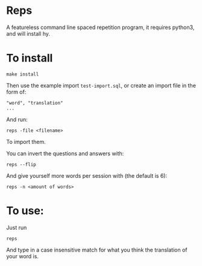 # Reps
A featureless command line spaced repetition program, it requires python3, and will install hy.

# To install
```
make install
```

Then use the example import `test-import.sql`, or create an import file in the form of:
```
"word", "translation"
...
```

And run:
```
reps -file <filename>
```
To import them.

You can invert the questions and answers with:
```
reps --flip
```

And give yourself more words per session with (the default is 6):
```
reps -n <amount of words>
```

# To use:
Just run
```
reps
```
And type in a case insensitive match for what you think the translation of your word is.

